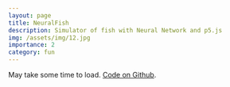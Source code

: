 ```yaml
---
layout: page
title: NeuralFish
description: Simulator of fish with Neural Network and p5.js
img: /assets/img/12.jpg
importance: 2
category: fun
---
```


May take some time to load. [Code on Github][1].

<div style="margin: 0 auto; width:100%; height:400px;">
    <object type="text/html" data="https://rowl1ng.com/NeuralFish/"
            style="width:100%; height:100%; margin:1%;">
    </object>
</div>

[1]: https://github.com/Rowl1ng/NeuralFish